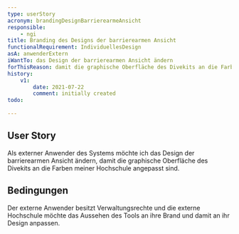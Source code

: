 ```yaml
---
type: userStory
acronym: brandingDesignBarrierearmeAnsicht
responsible:
    - ngi
title: Branding des Designs der barrierearmen Ansicht
functionalRequirement: IndividuellesDesign
asA: anwenderExtern
iWantTo: das Design der barrierearmen Ansicht ändern
forThisReason: damit die graphische Oberfläche des Divekits an die Farben meiner Hochschule angepasst sind
history:
    v1:
        date: 2021-07-22
        comment: initially created
todo:
    
---
```


## User Story
Als externer Anwender des Systems möchte ich das Design der barrierearmen Ansicht ändern, damit die graphische Oberfläche des Divekits an die Farben meiner Hochschule angepasst sind.

## Bedingungen
Der externe Anwender besitzt Verwaltungsrechte und die externe Hochschule möchte das Aussehen des Tools an ihre Brand und damit an ihr Design anpassen.